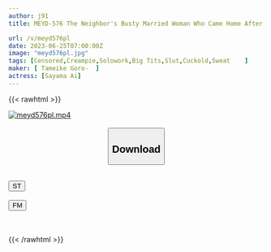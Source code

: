 ```yaml
---
author: j91
title: MEYD-576 The Neighbor's Busty Married Woman Who Came Home After Returning To The Mud Accidentally Entered My Room Where The Air Conditioner Was Broken. Mistakenly Misidentify My Husband And Me And Sweaty Cum Shot! Sayama Love

url: /v/meyd576pl
date: 2023-06-25T07:00:00Z
image: "meyd576pl.jpg"
tags: [Censored,Creampie,Solowork,Big Tits,Slut,Cuckold,Sweat	 ]
maker: [ Tameike Goro-  ]
actress: [Sayama Ai]
---
```



{{< rawhtml >}}

<div class="video" data-videoid="VGy7wDpgRWsKV8q">
    <a href="javascript:;">
        <img src="/v/meyd576pl/meyd576pl.jpg" width="WIDTH" height="HEIGHT" alt="meyd576pl.mp4" loading="lazy">
    </a>
</div>

<script type="text/javascript" src="https://j91.asia/asset/on-demand-st.js"></script>

<br>
  <link rel="stylesheet" href="https://j91.asia/asset/bs5.css">
  
  <center>
  <button class="btn btn-primary" type="button" data-bs-toggle="collapse" data-bs-target=".multi-collapse" aria-expanded="false" aria-controls="multiCollapseExample1 multiCollapseExample2"><h2>Download</h2></button></center>
</p>
<div class="row">
  <div class="col">
    <div class="collapse multi-collapse" id="multiCollapseExample1">
      <div class="card card-body">
	      	      <br>
<div class="buttons">  
<a href="https://streamtape.to/v/VGy7wDpgRWsKV8q" target="_blank"><button class="btn-hover color-3"><i class="fa fa-download"></i> ST</button></a></div>
    </div>
  </div>
</div>
  <div class="col">
    <div class="collapse multi-collapse" id="multiCollapseExample2">
      <div class="card card-body">
	      <br>
<div class="buttons">
    <a href="https://filemoon.sx/d/qy1tuqimsqqj" target="_blank"><button class="btn-hover color-8"><i class="fa fa-download"></i> FM</button></a></div>
<br><br>
      </div>
    </div>
  </div>
</div>

{{< /rawhtml >}}